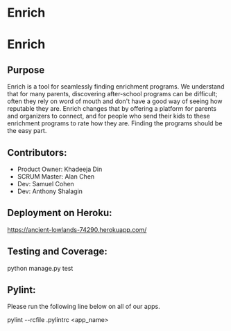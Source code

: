# Enrich


# Enrich #

## Purpose ##
Enrich is a tool for seamlessly finding enrichment programs. We understand that for many parents, discovering after-school programs can be difficult; often they rely on word of mouth and don't have a good way of seeing how reputable they are. Enrich changes that by offering a platform for parents and organizers to connect, and for people who send their kids to these enrichment programs to rate how they are. Finding the programs should be the easy part.



## Contributors:

- Product Owner: Khadeeja Din
- SCRUM Master: Alan Chen
- Dev: Samuel Cohen
- Dev: Anthony Shalagin


## Deployment on Heroku:
https://ancient-lowlands-74290.herokuapp.com/

## Testing and Coverage:
python manage.py test

## Pylint:
Please run the following line below on all of our apps.

pylint --rcfile .pylintrc <app_name> 